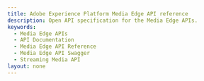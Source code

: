 ```yaml
---
title: Adobe Experience Platform Media Edge API reference
description: Open API specification for the Media Edge APIs.
keywords:
  - Media Edge APIs
  - API Documentation
  - Media Edge API Reference
  - Media Edge API Swagger
  - Streaming Media API
layout: none
---
```

<RedoclyAPIBlock src="/data-collection-apis/docs/media-edge.yaml"/>
